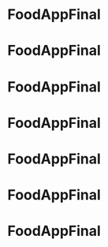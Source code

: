 # FoodAppFinal
# FoodAppFinal
# FoodAppFinal
# FoodAppFinal
# FoodAppFinal
# FoodAppFinal
# FoodAppFinal

